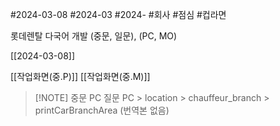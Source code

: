 #2024-03-08
#2024-03
#2024- 
#회사 
#점심 
#컵라면 


롯데렌탈 다국어 개발 (중문, 일문), (PC, MO) 



[[2024-03-08]]

[[작업화면(중.P)]]
[[작업화면(중.M)]]



> [!NOTE] 중문 PC 질문
> PC > location > chauffeur_branch > printCarBranchArea (번역본 없음)
